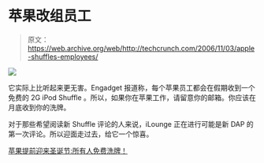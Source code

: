 # 苹果改组员工

> 原文：<https://web.archive.org/web/http://techcrunch.com/2006/11/03/apple-shuffles-employees/>

![](img/f2cf27a61fba379fcda49b1e1f69f14e.png)

它实际上比听起来更无害。Engadget 报道称，每个苹果员工都会在假期收到一个免费的 2G iPod Shuffle 。所以，如果你在苹果工作，请留意你的邮箱。你应该在月底收到你的洗牌。

对于那些希望阅读新 Shuffle 评论的人来说，iLounge 正在进行可能是新 DAP 的第一次评论。所以迎面走过去，给它一个惊喜。

[苹果提前迎来圣诞节:所有人免费洗牌！](https://web.archive.org/web/20160221193856/http://www.engadget.com/2006/11/03/christmas-comes-early-at-apple-free-shuffles-for-all/)